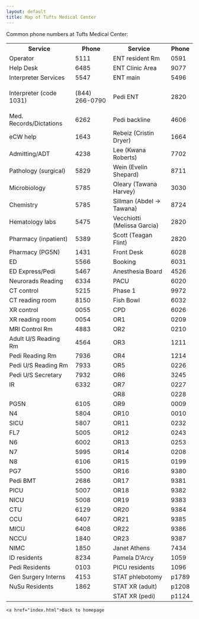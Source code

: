 ```yaml
---
layout: default
title: Map of Tufts Medical Center
---
```

<p>
Common phone numbers at Tufts Medical Center:
</p>
<table>
<tr>
<th>
Service
</th>
<th>
Phone
</th>
<th>
Service
</th>
<th>
Phone
</th>
</tr>
<tr>
<td>
Operator
</td>
<td>
5111
</td>
<td>
ENT resident Rm
</td>
<td>
0591
</td>
</tr>
<tr>
<td>
Help Desk
</td>
<td>
6485
</td>
<td>
ENT Clinic Area
</td>
<td>
9077
</td>
</tr>
<tr>
<td>
Interpreter Services
</td>
<td>
5547
</td>
<td>
ENT main
</td>
<td>
5496
</td>
</tr>
<tr>
<td>
Interpreter (code 1031)
</td>
<td>

(844) 266-0790
      </td>
      <td>
      Pedi ENT
      </td>
      <td>
      2820
      </td>
      </tr>
      <tr>
      <td>
      Med. Records/Dictations
      </td>
      <td>
      6262
      </td>
      <td>
      Pedi backline
      </td>
      <td>
      4606
      </td>
      </tr>
      <tr>
      <td>
      eCW help
      </td>
      <td>
      1643
      </td>
      <td>
      Rebeiz (Cristin Dryer)
      </td>
      <td>
      1664
      </td>
      </tr>
      <tr>
      <td>
      Admitting/ADT
      </td>
      <td>
      4238
      </td>
      <td>
      Lee (Kwana Roberts)
      </td>
      <td>
      7702
      </td>
      </tr>
      <tr>
      <td>
      Pathology (surgical)
      </td>
      <td>
      5829
      </td>
      <td>
      Wein (Evelin Shepard)
      </td>
      <td>
      8711
      </td>
      </tr>
      <tr>
      <td>
      Microbiology
      </td>
      <td>
      5785
      </td>
      <td>
      Oleary (Tawana Harvey)
      </td>
      <td>
      3030
      </td>
      </tr>
      <tr>
      <td>
      Chemistry
      </td>
      <td>
      5785
      </td>
      <td>
      Sillman (Abdel -\> Tawana)
      </td>
      <td>
      8724
      </td>
      </tr>
      <tr>
      <td>
      Hematology labs
      </td>
      <td>
      5475
      </td>
      <td>
      Vecchiotti (Melissa Garcia)
      </td>
      <td>
      2820
      </td>
      </tr>
      <tr>
      <td>
      Pharmacy (inpatient)
      </td>
      <td>
      5389
      </td>
      <td>
      Scott (Teagan Flint)
      </td>
      <td>
      2820
      </td>
      </tr>
      <tr>
      <td>
      Pharmacy (PG5N)
      </td>
      <td>
      1431
      </td>
      <td>
      Front Desk
      </td>
      <td>
      6028
      </td>
      </tr>
      <tr>
      <td>
      ED
      </td>
      <td>
      5566
      </td>
      <td>
      Booking
      </td>
      <td>
      6031
      </td>
      </tr>
      <tr>
      <td>
      ED Express/Pedi
      </td>
      <td>
      5467
      </td>
      <td>
      Anesthesia Board
      </td>
      <td>
      4526
      </td>
      </tr>
      <tr>
      <td>
      Neurorads Reading
      </td>
      <td>
      6334
      </td>
      <td>
      PACU
      </td>
      <td>
      6020
      </td>
      </tr>
      <tr>
      <td>
      CT control
      </td>
      <td>
      5215
      </td>
      <td>
      Phase 1
      </td>
      <td>
      9972
      </td>
      </tr>
      <tr>
      <td>
      CT reading room
      </td>
      <td>
      8150
      </td>
      <td>
      Fish Bowl
      </td>
      <td>
      6032
      </td>
      </tr>
      <tr>
      <td>
      XR control
      </td>
      <td>
      0055
      </td>
      <td>
      CPD
      </td>
      <td>
      6026
      </td>
      </tr>
      <tr>
      <td>
      XR reading room
      </td>
      <td>
      0054
      </td>
      <td>
      OR1
      </td>
      <td>
      0209
      </td>
      </tr>
      <tr>
      <td>
      MRI Control Rm
      </td>
      <td>
      4883
      </td>
      <td>
      OR2
      </td>
      <td>
      0210
      </td>
      </tr>
      <tr>
      <td>
      Adult U/S Reading Rm
      </td>
      <td>
      4564
      </td>
      <td>
      OR3
      </td>
      <td>
      1211
      </td>
      </tr>
      <tr>
      <td>
      Pedi Reading Rm
      </td>
      <td>
      7936
      </td>
      <td>
      OR4
      </td>
      <td>
      1214
      </td>
      </tr>
      <tr>
      <td>
      Pedi U/S Reading Rm
      </td>
      <td>
      7933
      </td>
      <td>
      OR5
      </td>
      <td>
      0226
      </td>
      </tr>
      <tr>
      <td>
      Pedi U/S Secretary
      </td>
      <td>
      7932
      </td>
      <td>
      OR6
      </td>
      <td>
      3245
      </td>
      </tr>
      <tr>
      <td>
      IR
      </td>
      <td>
      6332
      </td>
      <td>
      OR7
      </td>
      <td>
      0227
      </td>
      </tr>
      <tr>
      <td>
      </td>
      <td>
      </td>
      <td>
      OR8
      </td>
      <td>
      0228
      </td>
      </tr>
      <tr>
      <td>
      PG5N
      </td>
      <td>
      6105
      </td>
      <td>
      OR9
      </td>
      <td>
      0009
      </td>
      </tr>
      <tr>
      <td>
      N4
      </td>
      <td>
      5804
      </td>
      <td>
      OR10
      </td>
      <td>
      0010
      </td>
      </tr>
      <tr>
      <td>
      SICU
      </td>
      <td>
      5807
      </td>
      <td>
      OR11
      </td>
      <td>
      0232
      </td>
      </tr>
      <tr>
      <td>
      FL7
      </td>
      <td>
      5005
      </td>
      <td>
      OR12
      </td>
      <td>
      0243
      </td>
      </tr>
      <tr>
      <td>
      N6
      </td>
      <td>
      6002
      </td>
      <td>
      OR13
      </td>
      <td>
      0253
      </td>
      </tr>
      <tr>
      <td>
      N7
      </td>
      <td>
      5995
      </td>
      <td>
      OR14
      </td>
      <td>
      0208
      </td>
      </tr>
      <tr>
      <td>
      N8
      </td>
      <td>
      6106
      </td>
      <td>
      OR15
      </td>
      <td>
      0199
      </td>
      </tr>
      <tr>
      <td>
      PG7
      </td>
      <td>
      5500
      </td>
      <td>
      OR16
      </td>
      <td>
      9380
      </td>
      </tr>
      <tr>
      <td>
      Pedi BMT
      </td>
      <td>
      2686
      </td>
      <td>
      OR17
      </td>
      <td>
      9381
      </td>
      </tr>
      <tr>
      <td>
      PICU
      </td>
      <td>
      5007
      </td>
      <td>
      OR18
      </td>
      <td>
      9382
      </td>
      </tr>
      <tr>
      <td>
      NICU
      </td>
      <td>
      5008
      </td>
      <td>
      OR19
      </td>
      <td>
      9383
      </td>
      </tr>
      <tr>
      <td>
      CTU
      </td>
      <td>
      6129
      </td>
      <td>
      OR20
      </td>
      <td>
      9384
      </td>
      </tr>
      <tr>
      <td>
      CCU
      </td>
      <td>
      6407
      </td>
      <td>
      OR21
      </td>
      <td>
      9385
      </td>
      </tr>
      <tr>
      <td>
      MICU
      </td>
      <td>
      6408
      </td>
      <td>
      OR22
      </td>
      <td>
      9386
      </td>
      </tr>
      <tr>
      <td>
      NCCU
      </td>
      <td>
      1840
      </td>
      <td>
      OR23
      </td>
      <td>
      9387
      </td>
      </tr>
      <tr>
      <td>
      NIMC
      </td>
      <td>
      1850
      </td>
      <td>
      Janet Athens
      </td>
      <td>
      7434
      </td>
      </tr>
      <tr>
      <td>
      ID residents
      </td>
      <td>
      8234
      </td>
      <td>
      Pamela D'Arcy
      </td>
      <td>
      1059
      </td>
      </tr>
      <tr>
      <td>
      Pedi Residents
      </td>
      <td>
      0103
      </td>
      <td>
      PICU residents
      </td>
      <td>
      1096
      </td>
      </tr>
      <tr>
      <td>
      Gen Surgery Interns
      </td>
      <td>
      4153
      </td>
      <td>
      STAT phlebotomy
      </td>
      <td>
      p1789
      </td>
      </tr>
      <tr>
      <td>
      NuSu Residents
      </td>
      <td>
      1862
      </td>
      <td>
      STAT XR (adult)
      </td>
      <td>
      p1208
      </td>
      </tr>
      <tr>
      <td>
      </td>
      <td>
      </td>
      <td>
      STAT XR (pedi)
      </td>
      <td>
      p1124
      </td>
      </tr>
      </table>
      <p>
      `<a href="index.html">Back to homepage`</a>
      </p>
